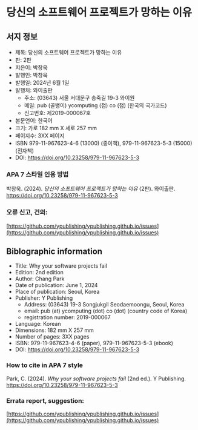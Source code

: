 # 당신의 소프트웨어 프로젝트가 망하는 이유

<!--![book cover image](cover-image-2nd.png) -->

## 서지 정보
* 제목: 당신의 소프트웨어 프로젝트가 망하는 이유
* 판: 2판
* 지은이: 박창욱
* 발행인: 박창욱
* 발행일: 2024년 6월 1일
* 발행처: 와이출판
  + 주소: (03643) 서울 서대문구 송죽길 19-3 와이원
  + 메일: pub (골뱅이) ycomputing (점) co (점) (한국의 국가코드)
  + 신고번호: 제2019-000067호
* 본문언어: 한국어
* 크기: 가로 182 mm X 세로 257 mm
* 페이지수: 3XX 페이지
* ISBN 979-11-967623-4-6 (13000) (종이책), 979-11-967623-5-3 (15000) (전자책)
* DOI: https://doi.org/10.23258/979-11-967623-5-3

### APA 7 스타일 인용 방법
박창욱. (2024). _당신의 소프트웨어 프로젝트가 망하는 이유_ (2판). 와이출판. https://doi.org/10.23258/979-11-967623-5-3

### 오류 신고, 건의:
[https://github.com/ypublishing/ypublishing.github.io/issues](https://github.com/ypublishing/ypublishing.github.io/issues)

## Biblographic information
* Title: Why your software projects fail
* Edition: 2nd edition
* Author: Chang Park
* Date of publication: June 1, 2024
* Place of publication: Seoul, Korea
* Publisher: Y Publishing
  + Address: (03643) 19-3 Songjukgil Seodaemoongu, Seoul, Korea
  + email: pub (at) ycomputing (dot) co (dot) (country code of Korea)
  + registration number: 2019-000067
* Language: Korean
* Dimensions: 182 mm X 257 mm
* Number of pages: 3XX pages
* ISBN: 979-11-967623-4-6 (paper), 979-11-967623-5-3 (ebook)
* DOI: https://doi.org/10.23258/979-11-967623-5-3

### How to cite in APA 7 style
Park, C. (2024). _Why your software projects fail_ (2nd ed.). Y Publishing. https://doi.org/10.23258/979-11-967623-5-3

### Errata report, suggestion:
[https://github.com/ypublishing/ypublishing.github.io/issues](https://github.com/ypublishing/ypublishing.github.io/issues)
